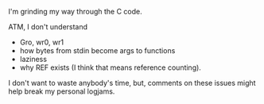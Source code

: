 I'm grinding my way through the C code.

ATM, I don't understand
- Gro, wr0, wr1
- how bytes from stdin become args to functions
- laziness
- why REF exists (I think that means reference counting).

I don't want to waste anybody's time, but, comments on these issues might help break my personal logjams.

